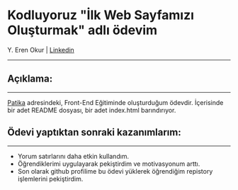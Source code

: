 # Kodluyoruz "İlk Web Sayfamızı Oluşturmak" adlı ödevim

Y. Eren Okur
| [Linkedin](https://www.linkedin.com/in/eren0kur/)

---
## Açıklama:

---

 [Patika](https://www.patika.dev/) adresindeki, Front-End Eğitiminde oluşturduğum ödevdir. İçerisinde bir adet README dosyası, bir adet index.html barındırıyor.


## Ödevi yaptıktan sonraki kazanımlarım:

---


* Yorum satırlarını daha etkin kullandım.
* Öğrendiklerimi uygulayarak pekiştirdim ve motivasyonum arttı.
* Son olarak github profilime bu ödevi yüklerek öğrendiğim repistory işlemlerini pekiştirdim.

